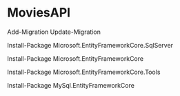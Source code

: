 # MoviesAPI

Add-Migration 
Update-Migration

Install-Package Microsoft.EntityFrameworkCore.SqlServer

Install-Package Microsoft.EntityFrameworkCore

Install-Package Microsoft.EntityFrameworkCore.Tools

Install-Package MySql.EntityFrameworkCore
